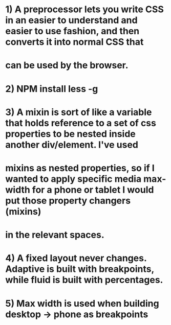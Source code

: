 # 1) A preprocessor lets you write CSS in an easier to understand and easier to use fashion, and then converts it into normal CSS that
# can be used by the browser.
#
# 2) NPM install less -g
#
# 3) A mixin is sort of like a variable that holds reference to a set of css properties to be nested inside another div/element. I've used
# mixins as nested properties, so if I wanted to apply specific media max-width for a phone or tablet I would put those property changers (mixins)
# in the relevant spaces.
#
# 4) A fixed layout never changes. Adaptive is built with breakpoints, while fluid is built with percentages.
#
# 5) Max width is used when building desktop -> phone as breakpoints 
